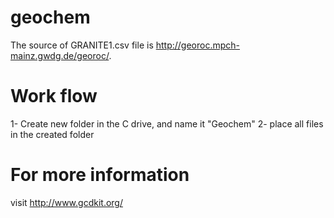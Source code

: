 # geochem
The source of GRANITE1.csv file is http://georoc.mpch-mainz.gwdg.de/georoc/.
# Work flow
1- Create new folder in the C drive, and name it "Geochem"
2- place all files in the created folder 
# For more information 
visit http://www.gcdkit.org/
